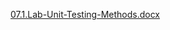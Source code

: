[07.1.Lab-Unit-Testing-Methods.docx](https://github.com/user-attachments/files/19874283/07.1.Lab-Unit-Testing-Methods.docx)
